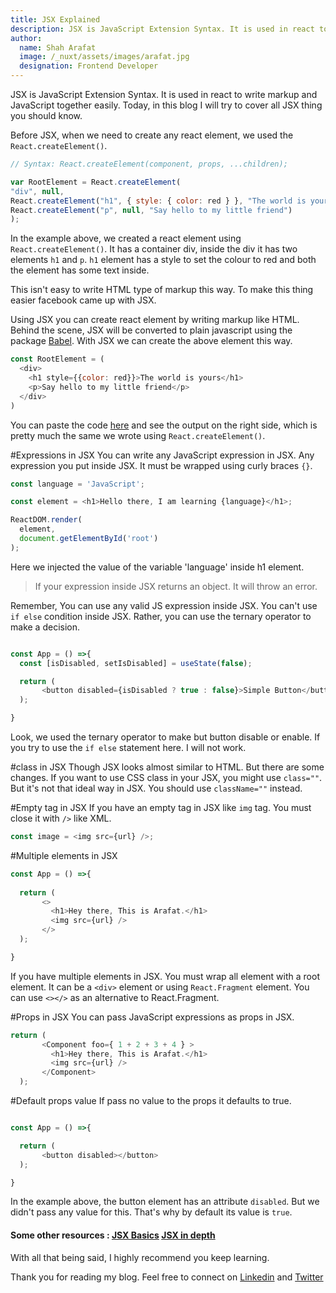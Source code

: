 ```yaml
---
title: JSX Explained
description: JSX is JavaScript Extension Syntax. It is used in react to write markup and JavaScript together easily. Today, in this blog I will try to cover all JSX thing you should know. 
author:
  name: Shah Arafat
  image: /_nuxt/assets/images/arafat.jpg
  designation: Frontend Developer
---
```

JSX is JavaScript Extension Syntax. It is used in react to write markup and JavaScript together easily. Today, in this blog I will try to cover all JSX thing you should know. 

Before JSX, when we need to create any react element, we used the `React.createElement()`.

```js
// Syntax: React.createElement(component, props, ...children);

var RootElement = React.createElement(
"div", null, 
React.createElement("h1", { style: { color: red } }, "The world is yours"), 
React.createElement("p", null, "Say hello to my little friend")
);
```

In the example above, we created a react element using `React.createElement()`. It has a container div, inside the div it has two elements `h1` and `p`. `h1` element has a style to set the colour to red and both the element has some text inside.

This isn't easy to write HTML type of markup this way. To make this thing easier facebook came up with JSX. 

Using JSX you can create react element by writing markup like HTML. Behind the scene, JSX will be converted to plain javascript using the package [Babel](https://babeljs.io/). With JSX we can create the above element this way.

```js
const RootElement = (
  <div>
    <h1 style={{color: red}}>The world is yours</h1>
    <p>Say hello to my little friend</p>
  </div>
)
```

You can paste the code [here](https://babeljs.io/repl) and see the output on the right side, which is pretty much the same we wrote using `React.createElement()`.

#Expressions in JSX
You can write any JavaScript expression in JSX. Any expression you put inside JSX. It must be wrapped using curly braces `{}`. 

```js
const language = 'JavaScript';

const element = <h1>Hello there, I am learning {language}</h1>;

ReactDOM.render(
  element,
  document.getElementById('root')
);
```

Here we injected the value of the variable 'language' inside h1 element. 

> If your expression inside JSX returns an object. It will throw an error. 

Remember, You can use any valid JS expression inside JSX. You can't use `if else` condition inside JSX. Rather, you can use the ternary operator to make a decision.
```js

const App = () =>{
  const [isDisabled, setIsDisabled] = useState(false);

  return (
       <button disabled={isDisabled ? true : false}>Simple Button</button>
  );

}
```

Look, we used the ternary operator to make but button disable or enable. If you try to use the `if else` statement here. I will not work.

#class in JSX
Though JSX looks almost similar to HTML. But there are some changes. 
If you want to use CSS class in your JSX, you might use `class=""`. But it's not that ideal way in JSX. You should use `className=""` instead.

#Empty tag in JSX
If you have an empty tag in JSX like `img` tag. You must close it with `/>` like XML. 

```js
const image = <img src={url} />;
```

#Multiple elements in JSX


```js
const App = () =>{
  
  return (
       <>
         <h1>Hey there, This is Arafat.</h1>
         <img src={url} />
       </>
  );

}
```

If you have multiple elements in JSX. You must wrap all element with a root element. It can be a `<div>` element or using `React.Fragment` element. You can use `<></>` as an alternative to React.Fragment.

#Props in JSX
You can pass JavaScript expressions as props in JSX. 

```js
return (
       <Component foo={ 1 + 2 + 3 + 4 } >
         <h1>Hey there, This is Arafat.</h1>
         <img src={url} />
       </Component>
  );
```
#Default props value
If pass no value to the props it defaults to true. 
```js

const App = () =>{

  return (
       <button disabled></button>
  );

}
```

In the example above, the button element has an attribute `disabled`. But we didn't pass any value for this. That's why by default its value is `true`.

#### Some other resources : [JSX Basics](https://reactjs.org/docs/introducing-jsx.html) [JSX in depth](https://reactjs.org/docs/jsx-in-depth.html)

With all that being said, I highly recommend you keep learning. 

Thank you for reading my blog. Feel free to connect on [Linkedin](https://www.linkedin.com/in/shah-arafat/) and [Twitter](https://twitter.com/sharafhat)
